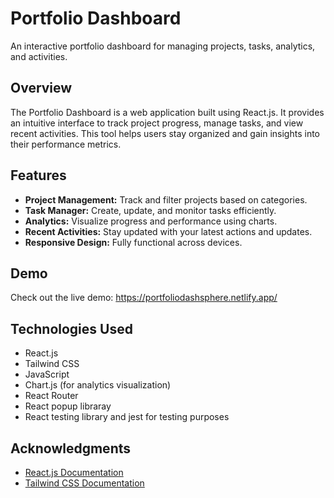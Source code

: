 # Portfolio Dashboard  
An interactive portfolio dashboard for managing projects, tasks, analytics, and activities.

## Overview  
The Portfolio Dashboard is a web application built using React.js. It provides an intuitive interface to track project progress, manage tasks, and view recent activities. This tool helps users stay organized and gain insights into their performance metrics.

## Features  
- **Project Management:** Track and filter projects based on categories.  
- **Task Manager:** Create, update, and monitor tasks efficiently.  
- **Analytics:** Visualize progress and performance using charts.  
- **Recent Activities:** Stay updated with your latest actions and updates.  
- **Responsive Design:** Fully functional across devices.  

## Demo
Check out the live demo: https://portfoliodashsphere.netlify.app/

## Technologies Used  
- React.js  
- Tailwind CSS  
- JavaScript  
- Chart.js (for analytics visualization)  
- React Router  
- React popup libraray
- React testing library and jest for testing purposes

## Acknowledgments  
- [React.js Documentation](https://reactjs.org/docs/getting-started.html)  
- [Tailwind CSS Documentation](https://tailwindcss.com/docs)  
